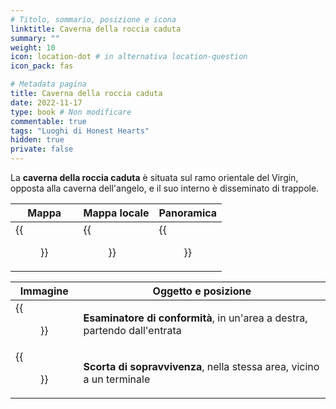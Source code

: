 ```yaml
---
# Titolo, sommario, posizione e icona
linktitle: Caverna della roccia caduta
summary: ""
weight: 10
icon: location-dot # in alternativa location-question
icon_pack: fas

# Metadata pagina
title: Caverna della roccia caduta
date: 2022-11-17
type: book # Non modificare
commentable: true
tags: "Luoghi di Honest Hearts"
hidden: true
private: false
---
```


<div class="fnv">

La **caverna della roccia caduta** è situata sul ramo orientale del Virgin, opposta alla caverna dell'angelo, e il suo interno è disseminato di trappole.

| Mappa | Mappa locale | Panoramica | 
| ----- | ------------ | ---------- |
|  {{<figure src="fnv/Fallen_Rock_Cave_loc.webp">}}     |   {{<figure src="fnv/Fallen_Rock_cave_local_map.webp">}}           |   {{<figure src="fnv/Fallen_Rock_Cave.webp">}}         |

| Immagine | Oggetto e posizione |
| -------- | ------------------- |
| {{<figure src="fnv/Compliance_Regulator.webp">}}         |  **Esaminatore di conformità**, in un'area a destra, partendo dall'entrata                   |
|  {{<figure src="fnv/Survivalist_hidden_cache_Fallen_Rock_cave.webp">}}        |  **Scorta di sopravvivenza**, nella stessa area, vicino a un terminale                   |

</div>

